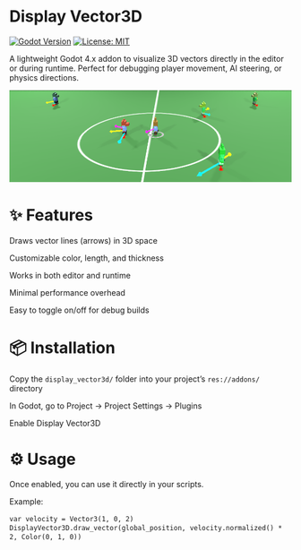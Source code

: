 # Display Vector3D 

[![Godot Version](https://img.shields.io/badge/Godot-4.x-blue?style=for-the-badge&logo=godot-engine)](https://godotengine.org/)
[![License: MIT](https://img.shields.io/badge/License-MIT-green.svg?style=for-the-badge)](LICENSE)


A lightweight Godot 4.x addon to visualize 3D vectors directly in the editor or during runtime.
Perfect for debugging player movement, AI steering, or physics directions.

![Display Vector3D Preview](./example_screenshot.png)

# ✨ Features

Draws vector lines (arrows) in 3D space

Customizable color, length, and thickness

Works in both editor and runtime

Minimal performance overhead

Easy to toggle on/off for debug builds

# 📦 Installation

Copy the `display_vector3d/` folder into your project’s `res://addons/` directory

In Godot, go to Project → Project Settings → Plugins

Enable Display Vector3D

# ⚙️ Usage

Once enabled, you can use it directly in your scripts.

Example:

```
var velocity = Vector3(1, 0, 2)
DisplayVector3D.draw_vector(global_position, velocity.normalized() * 2, Color(0, 1, 0))
```

